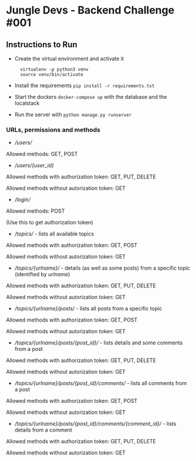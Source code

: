# Jungle Devs - Backend Challenge #001



## Instructions to Run

- Create the virtual environment and activate it

        virtualenv -p python3 venv
        source venv/bin/activate
- Install the requirements `pip install -r requirements.txt`
- Start the dockers `docker-compose up` with the database and the localstack
- Run the server with `python manage.py runserver`




    
### URLs, permissions and methods 

* */users/*


 Allowed methods: GET, POST


* */users/{user_id}*


 Allowed methods with authorization token: GET, PUT, DELETE
 
 Allowed methods without autorization token: GET



* */login/*


 Allowed methods: POST
 
 (Use this to get authorization token)


* */topics/* - lists all available topics


 Allowed methods with authorization token: GET, POST
 
 Allowed methods without autorization token: GET


* */topics/{urlname}/* - details (as well as some posts) from a specific topic (identified by *urlname*)


 Allowed methods with authorization token: GET, PUT, DELETE
 
 Allowed methods without autorization token: GET


* */topics/{urlname}/posts/* - lists all posts from a specific topic


 Allowed methods with authorization token: GET, POST
 
 Allowed methods without autorization token: GET


* */topics/{urlname}/posts/{post_id}/* - lists details and some comments from a post


 Allowed methods with authorization token: GET, PUT, DELETE
 
 Allowed methods without autorization token: GET


* */topics/{urlname}/posts/{post_id}/comments/* - lists all comments from a post


 Allowed methods with authorization token: GET, POST
 
 Allowed methods without autorization token: GET


* */topics/{urlname}/posts/{post_id}/comments/{comment_id}/* - lists details from a comment


 Allowed methods with authorization token: GET, PUT, DELETE
 
 Allowed methods without autorization token: GET




